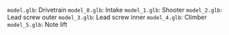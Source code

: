 `model.glb`: Drivetrain
`model_0.glb`: Intake
`model_1.glb`: Shooter
`model_2.glb`: Lead screw outer
`model_3.glb`: Lead screw inner
`model_4.glb`: Climber
`model_5.glb`: Note lift
